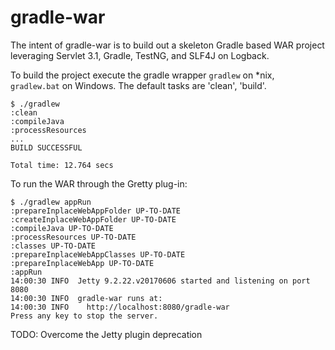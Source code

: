 gradle-war
=================

The intent of gradle-war is to build out a skeleton Gradle based WAR project
leveraging Servlet 3.1, Gradle, TestNG, and SLF4J on Logback.

To build the project execute the gradle wrapper ```gradlew``` on *nix,
```gradlew.bat``` on Windows.  The default tasks are 'clean', 'build'.

```
$ ./gradlew
:clean
:compileJava
:processResources
...
BUILD SUCCESSFUL

Total time: 12.764 secs
```

To run the WAR through the Gretty plug-in:

```
$ ./gradlew appRun
:prepareInplaceWebAppFolder UP-TO-DATE
:createInplaceWebAppFolder UP-TO-DATE
:compileJava UP-TO-DATE
:processResources UP-TO-DATE
:classes UP-TO-DATE
:prepareInplaceWebAppClasses UP-TO-DATE
:prepareInplaceWebApp UP-TO-DATE
:appRun
14:00:30 INFO  Jetty 9.2.22.v20170606 started and listening on port 8080
14:00:30 INFO  gradle-war runs at:
14:00:30 INFO    http://localhost:8080/gradle-war
Press any key to stop the server.
```


TODO:  Overcome the Jetty plugin deprecation
